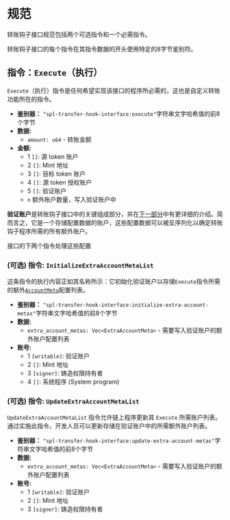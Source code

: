 # 规范

转账钩子接口规范包括两个可选指令和一个必需指令。

转账钩子接口的每个指令在其指令数据的开头使用特定的8字节鉴别符。

## 指令：`Execute`（执行）

`Execute`（执行）指令是任何希望实现该接口的程序所必需的，这也是自定义转账功能所在的指令。

- **鉴别器：** `"spl-transfer-hook-interface:execute"`字符串文字哈希值的前8个字节
- **数据:**
  - `amount: u64` - 转账金额
- **金额:**
  - 1 `[]`: 源 token 账户
  - 2 `[]`: Mint 地址
  - 3 `[]`: 目标 token 账户
  - 4 `[]`: 源 token 授权账户
  - 5 `[]`: 验证账户
  - `n` 额外账户数量，写入验证账户中

**验证账户**是转账钩子接口中的关键组成部分，并在[下一部分](https://spl.solana.com/transfer-hook-interface/configuring-extra-accounts)中有更详细的介绍。简而言之，它是一个存储配置数据的账户，这些配置数据可以被反序列化以确定转账钩子程序所需的所有额外账户。

接口的下两个指令处理这些配置

### (可选) 指令: `InitializeExtraAccountMetaList`

这条指令的执行内容正如其名称所示：它初始化验证账户以存储`Execute`指令所需的额外[`AccountMeta`](https://docs.rs/solana-program/latest/solana_program/instruction/struct.AccountMeta.html)配置列表。

- **鉴别器：** `"spl-transfer-hook-interface:initialize-extra-account-metas"`字符串文字哈希值的前8个字节
- **数据:**
  - `extra_account_metas: Vec<ExtraAccountMeta>` - 需要写入验证账户的额外账户配置列表
- **账号:**
  - 1 `[writable]`: 验证账户
  - 2 `[]`: Mint 地址
  - 3 `[signer]`: 铸造权限持有者
  - 4 `[]`: 系统程序 (System program)

### (可选) 指令: `UpdateExtraAccountMetaList`

`UpdateExtraAccountMetaList` 指令允许链上程序更新其 `Execute` 所需账户列表。通过实施此指令，开发人员可以更新存储在验证账户中的所需额外账户列表。

- **鉴别器：** `"spl-transfer-hook-interface:update-extra-account-metas"`字符串文字哈希值的前8个字节 
- **数据:**
  - `extra_account_metas: Vec<ExtraAccountMeta>` - 需要写入验证账户的额外账户配置列表
- **账号:**
  - 1 `[writable]`: 验证账户
  - 2 `[]`: Mint 地址
  - 3 `[signer]`: 铸造权限持有者


